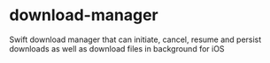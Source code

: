 # download-manager
Swift download manager that can initiate, cancel, resume and persist downloads as well as download files in background for iOS
